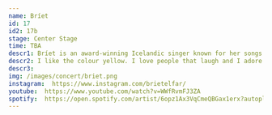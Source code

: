 ```yaml
---
name: Bríet
id: 17
id2: 17b
stage: Center Stage
time: TBA
descr1: Bríet is an award-winning Icelandic singer known for her songs Esjan, Feimin and Rólegur kúreki.  She is a multi-instrumentalist who writes and performs her own songs but also loves to collaborate with others. Most of her work is done with her longtime musical partner, writer and producer, Pálmi Ragnar Ásgeirsson. Her album, Kveðja, Bríet, was selected as album of the year at the 2021 Icelandic Music Awards. That year she also won singer of the year and lyricist of the year. Bríet has been writing and performing since she was a teenager. She loves to explore emotions by creating art. Now, she embarks on her next journey, aiming for London.
descr2: I like the colour yellow. I love people that laugh and I adore flowers. I was 17 when I released my first EP and all of my music is about love in one way or another.
descr3: 
img: /images/concert/briet.png
instagram:  https://www.instagram.com/brietelfar/
youtube:  https://www.youtube.com/watch?v=WWfRvmFJ3ZA
spotify:  https://open.spotify.com/artist/6opz1Ax3VqCmeQBGax1erx?autoplay=true
---
```

